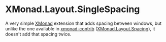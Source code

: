 # XMonad.Layout.SingleSpacing

A very simple [XMonad](http://xmonad.org) extension that adds spacing between
windows, but unlike the one available in
[xmonad-contrib](http://xmonad.org/xmonad-docs/xmonad-contrib/)
([XMonad.Layout.Spacing](http://xmonad.org/xmonad-docs/xmonad-contrib/XMonad-Layout-Spacing.html)),
it doesn't add that spacing twice.
